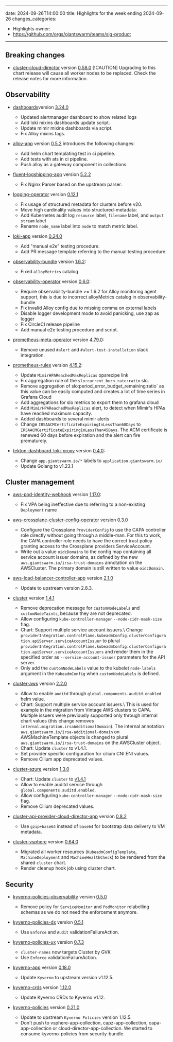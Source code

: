
---
date: 2024-09-26T14:00:00
title: Highlights for the week ending 2024-09-26
changes_categories:
  - Highlights
owner:
  - https://github.com/orgs/giantswarm/teams/sig-product
---

## Breaking changes

- [cluster-cloud-director](https://github.com/giantswarm/cluster-cloud-director) version [0.58.0](https://github.com/giantswarm/cluster-cloud-director/compare/v0.57.0...v0.58.0) [!CAUTION] Upgrading to this chart release will cause all worker nodes to be replaced. Check the release notes for more information.

## Observability

- [dashboards](https://github.com/giantswarm/dashboards)version [3.24.0](https://github.com/giantswarm/dashboards/compare/v3.23.0...v3.24.0)
    - Updated alertmanager dashboard to show related logs
    - Add loki mixins dashboards update script.
    - Update mimir mixins dashboards via script.
    - Fix Alloy mixins tags.

- [alloy-app](https://github.com/giantswarm/alloy-app) version [0.5.2](https://github.com/giantswarm/alloy-app/compare/v0.3.0...v0.5.2) introduces the following changes:
    - Add helm chart templating test in ci pipeline.
    - Add tests with ats in ci pipeline.
    - Push alloy as a gateway component in collections.

- [fluent-logshipping-app](https://github.com/giantswarm/fluent-logshipping-app) version [5.2.2](https://github.com/giantswarm/fluent-logshipping-app/compare/v5.2.1...v5.2.2)
    - Fix Nginx Parser based on the upstream parser.

- [logging-operator](https://github.com/giantswarm/logging-operator) version [0.12.1](https://github.com/giantswarm/logging-operator/compare/v0.12.0...v0.12.1)
    - Fix usage of structured metadata for clusters before v20.
    - Move high cardinality values into structured-metadata:
    - Add Kubernetes audit log `resource` label, `filename` label, and `output stream` label
    - Rename `node_name` label into `node` to match metric label.

- [loki-app](https://github.com/giantswarm/loki-app) version [0.24.0](https://github.com/giantswarm/loki-app/compare/v0.23.0...v0.24.0)
    - Add "manual e2e" testing procedure.
    - Add PR message template referring to the manual testing procedure.

- [observability-bundle](https://github.com/giantswarm/observability-bundle) version [1.6.2](https://github.com/giantswarm/observability-bundle/compare/v1.6.1...v1.6.2):
    - Fixed `alloyMetrics` catalog

- [observability-operator](https://github.com/giantswarm/observability-operator) version [0.6.0](https://github.com/giantswarm/observability-operator/compare/v0.4.1...v0.6.0):
    - Require observability-bundle >= 1.6.2 for Alloy monitoring agent support, this is due to incorrect alloyMetrics catalog in observability-bundle
    - Fix invalid Alloy config due to missing comma on external labels
    - Disable logger development mode to avoid panicking, use zap as logger
    - Fix CircleCI release pipeline
    - Add manual e2e testing procedure and script.

- [prometheus-meta-operator](https://github.com/giantswarm/prometheus-meta-operator) version [4.79.0](https://github.com/giantswarm/prometheus-meta-operator/compare/v4.78.2...v4.79.0):
    - Remove unused `#alert` and `#alert-test-installation` slack integration.

- [prometheus-rules](https://github.com/giantswarm/prometheus-rules) version [4.15.2](https://github.com/giantswarm/prometheus-rules/compare/v4.15.1...v4.15.2):
    - Update `MimirHPAReachedMaxReplicas` opsrecipe link
    - Fix aggregation rule of the `slo:current_burn_rate:ratio` slo.
    - Remove aggregation of slo:period_error_budget_remaining:ratio` as this value can be easily computed and creates a lot of time series in Grafana Cloud
    - Add aggregations for slo metrics to export them to grafana cloud
    - Add `MimirHPAReachedMaxReplicas` alert, to detect when Mimir's HPAs have reached maximum capacity.
    - Added dashboards to several mimir alerts
    - Change `IRSAACMCertificateExpiringInLessThan60Days` to `IRSAACMCertificateExpiringInLessThan45Days`. The ACM certificate is renewed 60 days before expiration and the alert can fire prematurely.

- [tekton-dashboard-loki-proxy](https://github.com/giantswarm/tekton-dashboard-loki-proxy) version [0.4.0](https://github.com/giantswarm/tekton-dashboard-loki-proxy/compare/v0.3.0...v0.4.0):
    - Change `app.giantswarm.io/*` labels to `application.giantswarm.io/`
    - Update Golang to v1.23.1

## Cluster management

- [aws-pod-identity-webhook](https://github.com/giantswarm/aws-pod-identity-webhook) version [1.17.0](https://github.com/giantswarm/aws-pod-identity-webhook/compare/v1.16.0...v1.17.0):
    - Fix VPA being ineffective due to referring to a non-existing `Deployment` name

- [aws-crossplane-cluster-config-operator](https://github.com/giantswarm/aws-crossplane-cluster-config-operator) version [0.3.0](https://github.com/giantswarm/aws-crossplane-cluster-config-operator/compare/v0.2.1...v0.3.0)
    - Configure the Crossplane `ProviderConfig` to use the CAPA controller role directly without going through a middle-man. For this to work, the CAPA controller role needs to have the correct trust policy granting access to the Crossplane providers ServiceAccount.
    - Write out a value `oidcDomains` to the config map containing all service account issuer domains, as defined by the new `aws.giantswarm.io/irsa-trust-domains` annotation on the AWSCluster. The primary domain is still written to value `oidcDomain`.

- [aws-load-balancer-controller-app](https://github.com/giantswarm/aws-load-balancer-controller-app) version [2.1.0](https://github.com/giantswarm/aws-load-balancer-controller-app/compare/v2.0.0...v2.1.0)
    - Update to upstream version 2.8.3.

- [cluster](https://github.com/giantswarm/cluster) version [1.4.1](https://github.com/giantswarm/cluster/compare/v1.4.0...v1.4.1)
    - Remove deprecation message for `customNodeLabels` and `customNodeTaints`, because they are not deprecated.
    - Allow configuring `kube-controller-manager` `--node-cidr-mask-size` flag.
    - Chart: Support multiple service account issuers.\ Change `providerIntegration.controlPlane.kubeadmConfig.clusterConfiguration.apiServer.serviceAccountIssuer` to plural `providerIntegration.controlPlane.kubeadmConfig.clusterConfiguration.apiServer.serviceAccountIssuers` and render them in the specified order as `--service-account-issuer` parameters for the API server.
    - Only add the `customNodeLabels` value to the kubelet `node-labels` argument in the `KubeadmConfig` when `customNodeLabels` is defined.

- [cluster-aws](https://github.com/giantswarm/cluster-aws) version [2.2.0](https://github.com/giantswarm/cluster-aws/compare/v2.1.0...v2.2.0)
    - Allow to enable `auditd` through `global.components.auditd.enabled` helm value.
    - Chart: Support multiple service account issuers.\ This is used for example in the migration from Vintage AWS clusters to CAPA. Multiple issuers were previously supported only through internal chart values (this change removes `internal.migration.irsaAdditionalDomain`). The internal annotation `aws.giantswarm.io/irsa-additional-domain` on AWSMachineTemplate objects is changed to plural `aws.giantswarm.io/irsa-trust-domains` on the AWSCluster object.
    - Chart: Update `cluster` to v1.4.1.
    - Set provider specific configuration for cilium CNI ENI values.
    - Remove Cilium app deprecated values.

- [cluster-azure](https://github.com/giantswarm/cluster-azure) version [1.3.0](https://github.com/giantswarm/cluster-azure/compare/v1.2.0...v1.3.0)
    - Chart: Update `cluster` to [v1.4.1](https://github.com/giantswarm/cluster/releases/tag/v1.4.1)
    - Allow to enable auditd service through `global.components.auditd.enabled`.
    - Allow configuring `kube-controller-manager` `--node-cidr-mask-size` flag.
    - Remove Cilium deprecated values.

- [cluster-api-provider-cloud-director-app](https://github.com/giantswarm/cluster-api-provider-cloud-director-app) version [0.8.2](https://github.com/giantswarm/cluster-api-provider-cloud-director-app/compare/v0.8.1...v0.8.2)
    - Use `gzip+base64` instead of `base64` for bootstrap data delivery to VM metadata.

- [cluster-vsphere](https://github.com/giantswarm/cluster-vsphere) version [0.64.0](https://github.com/giantswarm/cluster-vsphere/compare/v0.63.0...v0.64.0)
    - Migrated all worker resources (`KubeadmConfigTemplate`, `MachineDeployment` and `MachineHealthCheck`) to be rendered from the shared `cluster` chart.
    - Render cleanup hook job using cluster chart.

## Security

- [kyverno-policies-observability](https://github.com/giantswarm/kyverno-policies-observability) version [0.5.0](https://github.com/giantswarm/kyverno-policies-observability/compare/v0.4.0...v0.5.0)
    - Remove policy for `ServiceMonitor` and `PodMonitor` relabelling schemas as we do not need the enforcement anymore.

- [kyverno-policies-dx](https://github.com/giantswarm/kyverno-policies-dx) version [0.5.1](https://github.com/giantswarm/kyverno-policies-dx/compare/v0.5.0...v0.5.1)
    - Use `Enforce` and `Audit` validationFailureAction.

- [kyverno-policies-ux](https://github.com/giantswarm/kyverno-policies-ux) version [0.7.3](https://github.com/giantswarm/kyverno-policies-ux/compare/v0.7.2...v0.7.3)
    - `cluster-names` now targets Cluster by GVK
    - Use `Enforce` validationFailureAction.

- [kyverno-app](https://github.com/giantswarm/kyverno-app) version [0.18.0](https://github.com/giantswarm/kyverno-app/compare/v0.17.16...v0.18.0)
    - Update `Kyverno` to upstream version v1.12.5.

- [kyverno-crds](https://github.com/giantswarm/kyverno-crds) version [1.12.0](https://github.com/giantswarm/kyverno-crds/compare/v1.11.1...v1.12.0)
    - Update Kyverno CRDs to Kyverno v1.12.

- [kyverno-policies](https://github.com/giantswarm/kyverno-policies) version [0.21.0](https://github.com/giantswarm/kyverno-policies/compare/v0.20.2...v0.21.0)
    - Update to upstream `Kyverno Policies` version 1.12.5.
    - Don't push to vsphere-app-collection, capz-app-collection, capa-app-collection or cloud-director-app-collection. We started to consume kyverno-policies from security-bundle.
